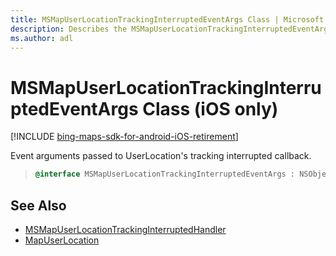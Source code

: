 ```yaml
---
title: MSMapUserLocationTrackingInterruptedEventArgs Class | Microsoft Docs
description: Describes the MSMapUserLocationTrackingInterruptedEventArgs class for iOS and provides the class' syntax and additional references.
ms.author: adl
---
```


# MSMapUserLocationTrackingInterruptedEventArgs Class (iOS only)

[!INCLUDE [bing-maps-sdk-for-android-iOS-retirement](../../../includes/bing-maps-sdk-for-android-iOS-retirement.md)]

Event arguments passed to UserLocation's tracking interrupted callback.

>```objectivec
> @interface MSMapUserLocationTrackingInterruptedEventArgs : NSObject
>```

## See Also

* [MSMapUserLocationTrackingInterruptedHandler](msmapuserlocationtrackinginterrupted-interface.md)
* [MapUserLocation](../mapuserlocation-class.md)
